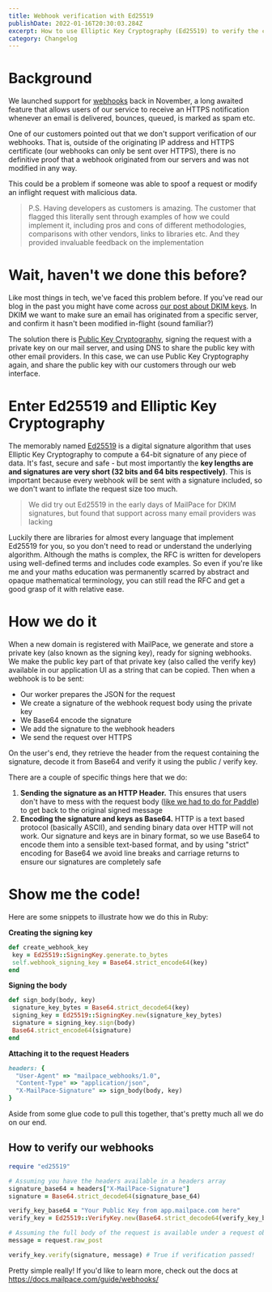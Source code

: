 ```yaml
---
title: Webhook verification with Ed25519
publishDate: 2022-01-16T20:30:03.284Z
excerpt: How to use Elliptic Key Cryptography (Ed25519) to verify the contents of webhooks
category: Changelog
---
```


# Background

We launched support for [webhooks](https://docs.mailpace.com/guide/webhooks/) back in November, a long awaited feature that allows users of our service to receive an HTTPS notification whenever an email is delivered, bounces, queued, is marked as spam etc.

One of our customers pointed out that we don't support verification of our webhooks. That is, outside of the originating IP address and HTTPS certificate (our webhooks can only be sent over HTTPS), there is no definitive proof that a webhook originated from our servers and was not modified in any way.

This could be a problem if someone was able to spoof a request or modify an inflight request with malicious data.

> P.S. Having developers as customers is amazing. The customer that flagged this literally sent through examples of how we could implement it, including pros and cons of different methodologies, comparisons with other vendors, links to libraries etc. And they provided invaluable feedback on the implementation

# Wait, haven't we done this before?

Like most things in tech, we've faced this problem before. If you've read our blog in the past you might have come across [our post about DKIM keys](https://blog.mailpace.com/blog/whats-a-DKIM-record/). In DKIM we want to make sure an email has originated from a specific server, and confirm it hasn't been modified in-flight (sound familiar?)

The solution there is [Public Key Cryptography](https://en.wikipedia.org/wiki/Public-key_cryptography), signing the request with a private key on our mail server, and using DNS to share the public key with other email providers. In this case, we can use Public Key Cryptography again, and share the public key with our customers through our web interface.

# Enter Ed25519 and Elliptic Key Cryptography

The memorably named [Ed25519](https://datatracker.ietf.org/doc/html/rfc8032) is a digital signature algorithm that uses Elliptic Key Cryptography to compute a 64-bit signature of any piece of data. It's fast, secure and safe - but most importantly the **key lengths are and signatures are very short (32 bits and 64 bits respectively)**. This is important because every webhook will be sent with a signature included, so we don't want to inflate the request size too much.

> We did try out Ed25519 in the early days of MailPace for DKIM signatures, but found that support across many email providers was lacking

Luckily there are libraries for almost every language that implement Ed25519 for you, so you don't need to read or understand the underlying algorithm. Although the maths is complex, the RFC is written for developers using well-defined terms and includes code examples. So even if you're like me and your maths education was permanently scarred by abstract and opaque mathematical terminology, you can still read the RFC and get a good grasp of it with relative ease.

# How we do it

When a new domain is registered with MailPace, we generate and store a private key (also known as the signing key), ready for signing webhooks. We make the public key part of that private key (also called the verify key) available in our application UI as a string that can be copied. Then when a webhook is to be sent:

- Our worker prepares the JSON for the request
- We create a signature of the webhook request body using the private key
- We Base64 encode the signature
- We add the signature to the webhook headers
- We send the request over HTTPS

On the user's end, they retrieve the header from the request containing the signature, decode it from Base64 and verify it using the public / verify key.

There are a couple of specific things here that we do:

1. **Sending the signature as an HTTP Header.** This ensures that users don't have to mess with the request body ([like we had to do for Paddle](https://blog.mailpace.com/blog/verify-paddle-webhooks-in-ruby/)) to get back to the original signed message
2. **Encoding the signature and keys as Base64.** HTTP is a text based protocol (basically ASCII), and sending binary data over HTTP will not work. Our signature and keys are in binary format, so we use Base64 to encode them into a sensible text-based format, and by using "strict" encoding for Base64 we avoid line breaks and carriage returns to ensure our signatures are completely safe

# Show me the code!

Here are some snippets to illustrate how we do this in Ruby:

**Creating the signing key**
```ruby
def create_webhook_key
 key = Ed25519::SigningKey.generate.to_bytes
 self.webhook_signing_key = Base64.strict_encode64(key)
end
```
**Signing the body**
```ruby
def sign_body(body, key)
 signature_key_bytes = Base64.strict_decode64(key)
 signing_key = Ed25519::SigningKey.new(signature_key_bytes)
 signature = signing_key.sign(body)
 Base64.strict_encode64(signature)
end
```

**Attaching it to the request Headers**
```ruby
headers: {
  "User-Agent" => "mailpace_webhooks/1.0",
  "Content-Type" => "application/json",
  "X-MailPace-Signature" => sign_body(body, key)
}
```

Aside from some glue code to pull this together, that's pretty much all we do on our end.

## How to verify our webhooks

```ruby
require "ed25519"

# Assuming you have the headers available in a headers array
signature_base64 = headers["X-MailPace-Signature"]
signature = Base64.strict_decode64(signature_base_64)

verify_key_base64 = "Your Public Key from app.mailpace.com here"
verify_key = Ed25519::VerifyKey.new(Base64.strict_decode64(verify_key_base64))

# Assuming the full body of the request is available under a request object
message = request.raw_post

verify_key.verify(signature, message) # True if verification passed!
```

Pretty simple really! If you'd like to learn more, check out the docs at https://docs.mailpace.com/guide/webhooks/
